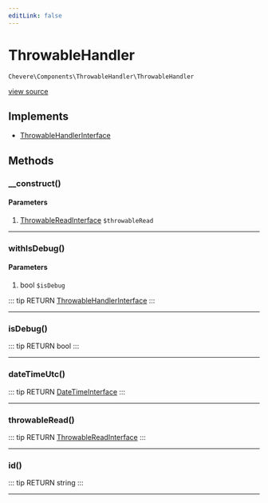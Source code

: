 ```yaml
---
editLink: false
---
```


# ThrowableHandler

`Chevere\Components\ThrowableHandler\ThrowableHandler`

[view source](https://github.com/chevere/chevere/blob/master/ThrowableHandler/ThrowableHandler.php)

## Implements

- [ThrowableHandlerInterface](../../Interfaces/ThrowableHandler/ThrowableHandlerInterface.md)

## Methods

### __construct()

#### Parameters

1. [ThrowableReadInterface](../../Interfaces/ThrowableHandler/ThrowableReadInterface.md) `$throwableRead`

---

### withIsDebug()

#### Parameters

1. bool `$isDebug`

::: tip RETURN
[ThrowableHandlerInterface](../../Interfaces/ThrowableHandler/ThrowableHandlerInterface.md)
:::

---

### isDebug()

::: tip RETURN
bool
:::

---

### dateTimeUtc()

::: tip RETURN
[DateTimeInterface](https://www.php.net/manual/class.datetimeinterface)
:::

---

### throwableRead()

::: tip RETURN
[ThrowableReadInterface](../../Interfaces/ThrowableHandler/ThrowableReadInterface.md)
:::

---

### id()

::: tip RETURN
string
:::

---
